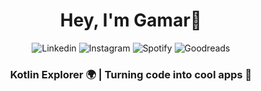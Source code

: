 <h1 align="center"> Hey, I'm Gamar👋 </h1>

<div align="center">
  <a href="https://www.linkedin.com/in/gamar-mustafa/" style="text-decoration: none !important;">
    <img src="https://user-images.githubusercontent.com/73064753/187278579-8dd971ae-bace-44d6-b2b2-84a2b7766a76.png" alt="Linkedin" style="border: none !important;" />
  </a>
  <a href="https://www.instagram.com/qemermustafa/" style="text-decoration: none !important;">
    <img src="https://user-images.githubusercontent.com/73064753/187278470-a34f2a49-aa54-465d-bd45-46d88326c671.png" alt="Instagram" style="border: none !important;" />
  </a>
  <a href="https://open.spotify.com/user/9a14vfj1aogisphxnpdr9zxkn?si=d41c8df8f8e34514" style="text-decoration: none !important;">
    <img src="https://user-images.githubusercontent.com/73064753/187278235-aff5422d-852a-4352-ab96-0d34334afc0b.png" alt="Spotify" style="border: none !important;" />
  </a>
  <a href="https://www.goodreads.com/user/show/126134300-gamar-mustafa" style="text-decoration: none !important;">
    <img src="https://user-images.githubusercontent.com/73064753/187278894-c8e2683b-7534-4bf7-9c01-17b61df64718.png" alt="Goodreads" style="border: none !important;" />
  </a>
</div>

<h3 align="center"> Kotlin Explorer 🌍 | Turning code into cool apps 🚀 </h3>
